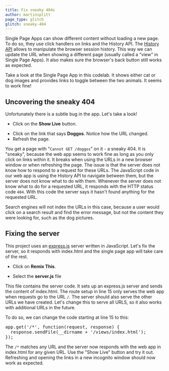 ```yaml
---
title: Fix sneaky 404s
author: martinsplitt
page_type: glitch
glitch: sneaky-404
---
```


Single Page Apps can show different content without loading a new page.
 To do so, they use click handlers on links and the History API.
 The [History API](https://developer.mozilla.org/en-US/docs/Web/API/History) allows to manipulate the browser session history.
 This way we can update the URL when showing a different page
 (usually called a "view" in Single Page Apps).
 It also makes sure the browser's back button still works as expected.

Take a look at the Single Page App in this codelab.
 It shows either cat or dog images and provides links to toggle
 between the two animals. It seems to work fine!

## Uncovering the sneaky 404

Unfortunately there is a subtle bug in the app. Let's take a look!

- Click on the **Show Live** button.

<web-screenshot type="show-live"></web-screenshot>

- Click on the link that says **Doggos**. Notice how the URL changed.
- Refresh the page.

You get a page with "`Cannot GET /doggos`" on it - a sneaky 404.
It is "sneaky", because the web app seems to work fine as long as you only click
on links within it. It breaks when using the URLs in a new browser window
or when refreshing the page. The issue is that the server does not know how to
respond to a request for these URLs. The JavaScript code in our web app is using
the History API to navigate between them, but the server does not know what to do with them. Whenever the
server does not know what to do for a requested URL, it responds with the HTTP
status code `404`. With this code the server says it hasn't found anything for the requested URL.

Search engines will not index the URLs in this case, because a user would click
on a search result and find the error message, but not the content they were looking for,
such as the dog pictures.

## Fixing the server

This project uses an [express.js](https://expressjs.com/) server written in JavaScript.
Let's fix the server, so it responds with index.html and the single page app will take care of the rest.

- Click on **Remix This**.

<web-screenshot type="remix"></web-screenshot>

- Select the **server.js** file

This file contains the server code. It sets up an express.js server and sends the content of index.html.
The route setup in line 15 only serves the web app when requests go to the URL `/`.
The server should also serve the other URLs we have created.
Let's change this to serve all URLS, so it also works with additional URLs in the future.

To do so, we can change the code starting at line 15 to this:

<pre class="prettyprint">
app.get('/*', function(request, response) {
  response.sendFile(__dirname + '/views/index.html');
});
</pre>

The `/*` matches any URL and the server now responds with the web app in index.html for any given URL.
Use the "Show Live" button and try it out.
Refreshing and opening the links in a new incognito window should now work as expected.

